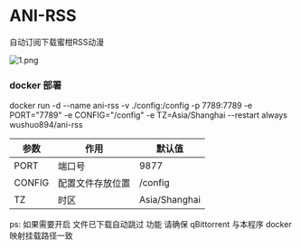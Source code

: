 # ANI-RSS

自动订阅下载蜜柑RSS动漫

![1.png](https://github.com/wushuo894/ani-rss/raw/master/image/1.png)

### docker 部署

docker run -d --name ani-rss -v ./config:/config -p 7789:7789 -e PORT="7789" -e CONFIG="/config" -e TZ=Asia/Shanghai
--restart always wushuo894/ani-rss

| 参数     | 作用       | 默认值           |
|--------|----------|---------------|
| PORT   | 端口号      | 9877          |
| CONFIG | 配置文件存放位置 | /config       |
| TZ     | 时区       | Asia/Shanghai |

ps: 如果需要开启 文件已下载自动跳过 功能 请确保 qBittorrent 与本程序 docker 映射挂载路径一致

